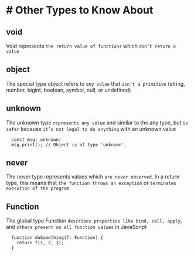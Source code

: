 # # Other Types to Know About

## void

Void represents `the return value of functions` which `don’t return a value`

## object

The special type object refers to `any value` that `isn’t a primitive` (string, number, bigint, boolean, symbol, null, or undefined)

## unknown

The unknown type `represents any value` and similar to the any type, but `is safer` because `it’s not legal to do anything` with an unknown value

```
  const msg: unknown;
  msg.print(); // Object is of type 'unknown'.
```

## never

The never type represents values which `are never observed`. In a return type, this means that `the function throws an exception` or `terminates execution of the program`

## Function

The global type Function `describes properties like bind, call, apply`, and `others present on all function values` in JavaScript

```
  function doSomething(f: Function) {
    return f(1, 2, 3);
  }
```
